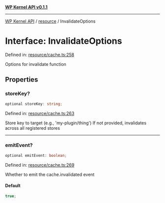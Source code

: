 [**WP Kernel API v0.1.1**](../../README.md)

---

[WP Kernel API](../../README.md) / [resource](../README.md) / InvalidateOptions

# Interface: InvalidateOptions

Defined in: [resource/cache.ts:258](https://github.com/theGeekist/wp-kernel/blob/main/packages/kernel/src/resource/cache.ts#L258)

Options for invalidate function

## Properties

### storeKey?

```ts
optional storeKey: string;
```

Defined in: [resource/cache.ts:263](https://github.com/theGeekist/wp-kernel/blob/main/packages/kernel/src/resource/cache.ts#L263)

Store key to target (e.g., 'my-plugin/thing')
If not provided, invalidates across all registered stores

---

### emitEvent?

```ts
optional emitEvent: boolean;
```

Defined in: [resource/cache.ts:269](https://github.com/theGeekist/wp-kernel/blob/main/packages/kernel/src/resource/cache.ts#L269)

Whether to emit the cache.invalidated event

#### Default

```ts
true;
```
